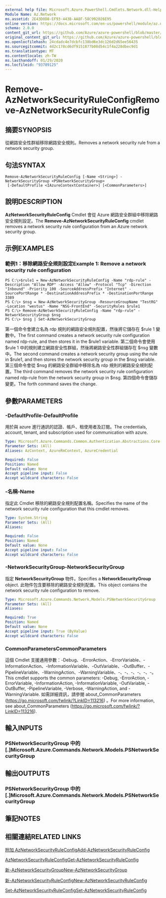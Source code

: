 ```yaml
---
external help file: Microsoft.Azure.PowerShell.Cmdlets.Network.dll-Help.xml
Module Name: Az.Network
ms.assetid: 2E43D0D8-EF93-443B-AA8F-58C992026E95
online version: https://docs.microsoft.com/en-us/powershell/module/az.network/remove-aznetworksecurityruleconfig
schema: 2.0.0
content_git_url: https://github.com/Azure/azure-powershell/blob/master/src/Network/Network/help/Remove-AzNetworkSecurityRuleConfig.md
original_content_git_url: https://github.com/Azure/azure-powershell/blob/master/src/Network/Network/help/Remove-AzNetworkSecurityRuleConfig.md
ms.openlocfilehash: 24cdadc4e7dcbfc138bd6e3dc126d2d65ee56435
ms.sourcegitcommit: 4d2c178cd6df9151877b08d54c1f4a228dbec9d1
ms.translationtype: MT
ms.contentlocale: zh-TW
ms.lasthandoff: 01/29/2020
ms.locfileid: "93789125"
---
```

# <span data-ttu-id="5326f-101">Remove-AzNetworkSecurityRuleConfig</span><span class="sxs-lookup"><span data-stu-id="5326f-101">Remove-AzNetworkSecurityRuleConfig</span></span>

## <span data-ttu-id="5326f-102">摘要</span><span class="sxs-lookup"><span data-stu-id="5326f-102">SYNOPSIS</span></span>
<span data-ttu-id="5326f-103">從網路安全性群組移除網路安全規則。</span><span class="sxs-lookup"><span data-stu-id="5326f-103">Removes a network security rule from a network security group.</span></span>

## <span data-ttu-id="5326f-104">句法</span><span class="sxs-lookup"><span data-stu-id="5326f-104">SYNTAX</span></span>

```
Remove-AzNetworkSecurityRuleConfig [-Name <String>] -NetworkSecurityGroup <PSNetworkSecurityGroup>
 [-DefaultProfile <IAzureContextContainer>] [<CommonParameters>]
```

## <span data-ttu-id="5326f-105">說明</span><span class="sxs-lookup"><span data-stu-id="5326f-105">DESCRIPTION</span></span>
<span data-ttu-id="5326f-106">**AzNetworkSecurityRuleConfig** Cmdlet 會從 Azure 網路安全群組中移除網路安全規則設定。</span><span class="sxs-lookup"><span data-stu-id="5326f-106">The **Remove-AzNetworkSecurityRuleConfig** cmdlet removes a network security rule configuration from an Azure network security group.</span></span>

## <span data-ttu-id="5326f-107">示例</span><span class="sxs-lookup"><span data-stu-id="5326f-107">EXAMPLES</span></span>

### <span data-ttu-id="5326f-108">範例1：移除網路安全規則設定</span><span class="sxs-lookup"><span data-stu-id="5326f-108">Example 1: Remove a network security rule configuration</span></span>
```
PS C:\>$rule1 = New-AzNetworkSecurityRuleConfig -Name "rdp-rule" -Description "Allow RDP" -Access "Allow" -Protocol "Tcp" -Direction "Inbound" -Priority 100 -SourceAddressPrefix "Internet" -SourcePortRange * -DestinationAddressPrefix * -DestinationPortRange 3389
PS C:\> $nsg = New-AzNetworkSecurityGroup -ResourceGroupName "TestRG" -Location "westus" -Name "NSG-FrontEnd" -SecurityRules $rule1
PS C:\> Remove-AzNetworkSecurityRuleConfig -Name "rdp-rule" -NetworkSecurityGroup $nsg
PS C:\> $nsg | Set-AzNetworkSecurityGroup
```

<span data-ttu-id="5326f-109">第一個命令會建立名為 rdp 規則的網路安全規則配置，然後將它儲存在 $rule 1 變數中。</span><span class="sxs-lookup"><span data-stu-id="5326f-109">The first command creates a network security rule configuration named rdp-rule, and then stores it in the $rule1 variable.</span></span>
<span data-ttu-id="5326f-110">第二個命令會使用 $rule 1 中的規則建立網路安全性群組，然後將網路安全性群組儲存在 $nsg 變數中。</span><span class="sxs-lookup"><span data-stu-id="5326f-110">The second command creates a network security group using the rule in $rule1, and then stores the network security group in the $nsg variable.</span></span>
<span data-ttu-id="5326f-111">第三個命令會從 $nsg 的網路安全群組中移除名為 rdp 規則的網路安全規則配置。</span><span class="sxs-lookup"><span data-stu-id="5326f-111">The third command removes the network security rule configuration named rdp-rule from the network security group in $nsg.</span></span>
<span data-ttu-id="5326f-112">第四個命令會儲存變更。</span><span class="sxs-lookup"><span data-stu-id="5326f-112">The forth command saves the change.</span></span>

## <span data-ttu-id="5326f-113">參數</span><span class="sxs-lookup"><span data-stu-id="5326f-113">PARAMETERS</span></span>

### <span data-ttu-id="5326f-114">-DefaultProfile</span><span class="sxs-lookup"><span data-stu-id="5326f-114">-DefaultProfile</span></span>
<span data-ttu-id="5326f-115">用於與 azure 進行通訊的認證、帳戶、租使用者及訂閱。</span><span class="sxs-lookup"><span data-stu-id="5326f-115">The credentials, account, tenant, and subscription used for communication with azure.</span></span>

```yaml
Type: Microsoft.Azure.Commands.Common.Authentication.Abstractions.Core.IAzureContextContainer
Parameter Sets: (All)
Aliases: AzContext, AzureRmContext, AzureCredential

Required: False
Position: Named
Default value: None
Accept pipeline input: False
Accept wildcard characters: False
```

### <span data-ttu-id="5326f-116">-名稱</span><span class="sxs-lookup"><span data-stu-id="5326f-116">-Name</span></span>
<span data-ttu-id="5326f-117">指定此 Cmdlet 移除的網路安全規則配置名稱。</span><span class="sxs-lookup"><span data-stu-id="5326f-117">Specifies the name of the network security rule configuration that this cmdlet removes.</span></span>

```yaml
Type: System.String
Parameter Sets: (All)
Aliases:

Required: False
Position: Named
Default value: None
Accept pipeline input: False
Accept wildcard characters: False
```

### <span data-ttu-id="5326f-118">-NetworkSecurityGroup</span><span class="sxs-lookup"><span data-stu-id="5326f-118">-NetworkSecurityGroup</span></span>
<span data-ttu-id="5326f-119">指定 **NetworkSecurityGroup** 物件。</span><span class="sxs-lookup"><span data-stu-id="5326f-119">Specifies a **NetworkSecurityGroup** object.</span></span>
<span data-ttu-id="5326f-120">此物件包含要移除的網路安全規則配置。</span><span class="sxs-lookup"><span data-stu-id="5326f-120">This object contains the network security rule configuration to remove.</span></span>

```yaml
Type: Microsoft.Azure.Commands.Network.Models.PSNetworkSecurityGroup
Parameter Sets: (All)
Aliases:

Required: True
Position: Named
Default value: None
Accept pipeline input: True (ByValue)
Accept wildcard characters: False
```

### <span data-ttu-id="5326f-121">CommonParameters</span><span class="sxs-lookup"><span data-stu-id="5326f-121">CommonParameters</span></span>
<span data-ttu-id="5326f-122">這個 Cmdlet 支援通用參數：-Debug、-ErrorAction、-ErrorVariable、-InformationAction、-InformationVariable、-OutVariable、-OutBuffer、-PipelineVariable、-WarningAction、-WarningVariable、-、-、-、-、-、-。</span><span class="sxs-lookup"><span data-stu-id="5326f-122">This cmdlet supports the common parameters: -Debug, -ErrorAction, -ErrorVariable, -InformationAction, -InformationVariable, -OutVariable, -OutBuffer, -PipelineVariable, -Verbose, -WarningAction, and -WarningVariable.</span></span> <span data-ttu-id="5326f-123">如需詳細資訊，請參閱 about_CommonParameters (https://go.microsoft.com/fwlink/?LinkID=113216) 。</span><span class="sxs-lookup"><span data-stu-id="5326f-123">For more information, see about_CommonParameters (https://go.microsoft.com/fwlink/?LinkID=113216).</span></span>

## <span data-ttu-id="5326f-124">輸入</span><span class="sxs-lookup"><span data-stu-id="5326f-124">INPUTS</span></span>

### <span data-ttu-id="5326f-125">PSNetworkSecurityGroup 中的 [.]</span><span class="sxs-lookup"><span data-stu-id="5326f-125">Microsoft.Azure.Commands.Network.Models.PSNetworkSecurityGroup</span></span>

## <span data-ttu-id="5326f-126">輸出</span><span class="sxs-lookup"><span data-stu-id="5326f-126">OUTPUTS</span></span>

### <span data-ttu-id="5326f-127">PSNetworkSecurityGroup 中的 [.]</span><span class="sxs-lookup"><span data-stu-id="5326f-127">Microsoft.Azure.Commands.Network.Models.PSNetworkSecurityGroup</span></span>

## <span data-ttu-id="5326f-128">筆記</span><span class="sxs-lookup"><span data-stu-id="5326f-128">NOTES</span></span>

## <span data-ttu-id="5326f-129">相關連結</span><span class="sxs-lookup"><span data-stu-id="5326f-129">RELATED LINKS</span></span>

[<span data-ttu-id="5326f-130">附加 AzNetworkSecurityRuleConfig</span><span class="sxs-lookup"><span data-stu-id="5326f-130">Add-AzNetworkSecurityRuleConfig</span></span>](./Add-AzNetworkSecurityRuleConfig.md)

[<span data-ttu-id="5326f-131">AzNetworkSecurityRuleConfig</span><span class="sxs-lookup"><span data-stu-id="5326f-131">Get-AzNetworkSecurityRuleConfig</span></span>](./Get-AzNetworkSecurityRuleConfig.md)

[<span data-ttu-id="5326f-132">新-AzNetworkSecurityGroup</span><span class="sxs-lookup"><span data-stu-id="5326f-132">New-AzNetworkSecurityGroup</span></span>](./New-AzNetworkSecurityGroup.md)

[<span data-ttu-id="5326f-133">新-AzNetworkSecurityRuleConfig</span><span class="sxs-lookup"><span data-stu-id="5326f-133">New-AzNetworkSecurityRuleConfig</span></span>](./New-AzNetworkSecurityRuleConfig.md)

[<span data-ttu-id="5326f-134">Set-AzNetworkSecurityRuleConfig</span><span class="sxs-lookup"><span data-stu-id="5326f-134">Set-AzNetworkSecurityRuleConfig</span></span>](./Set-AzNetworkSecurityRuleConfig.md)


